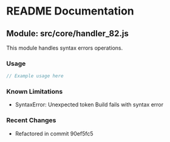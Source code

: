 # README Documentation

## Module: src/core/handler_82.js

This module handles syntax errors operations.

### Usage

```javascript
// Example usage here
```

### Known Limitations

- SyntaxError: Unexpected token Build fails with syntax error

### Recent Changes

- Refactored in commit 90ef5fc5
